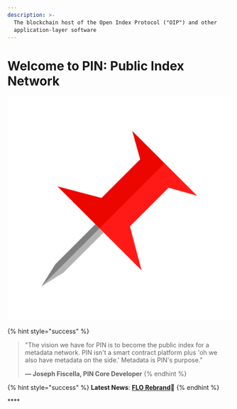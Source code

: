 ```yaml
---
description: >-
  The blockchain host of the Open Index Protocol ("OIP") and other
  application-layer software
---
```


# Welcome to PIN: Public Index Network

![](.gitbook/assets/pin-favicon.png)

{% hint style="success" %}
> "The vision we have for PIN is to become the public index for a metadata network. PIN isn't a smart contract platform plus 'oh we also have metadata on the side.' Metadata is PIN's purpose." 
>
> **— Joseph Fiscella, PIN Core Developer**
{% endhint %}

{% hint style="success" %}
**Latest News**: [**FLO Rebrand**](https://medium.com/@JosephFiscella/d3b679b8f6ab)📌
{% endhint %}

\*\*\*\*



